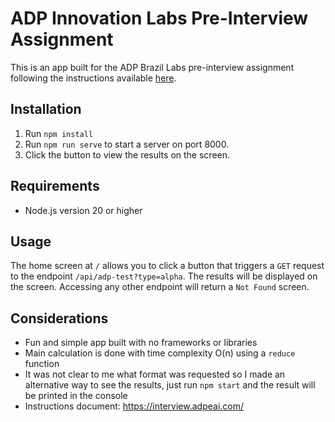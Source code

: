 # ADP Innovation Labs Pre-Interview Assignment

This is an app built for the ADP Brazil Labs pre-interview assignment following the instructions available [here](https://interview.adpeai.com/). 

## Installation

  1. Run `npm install`
  2. Run `npm run serve` to start a server on port 8000.
  3. Click the button to view the results on the screen.

## Requirements

- Node.js version 20 or higher

## Usage

The home screen at `/` allows you to click a button that triggers a `GET` request to the endpoint `/api/adp-test?type=alpha`. The results will be displayed on the screen. Accessing any other endpoint will return a `Not Found` screen.

## Considerations

- Fun and simple app built with no frameworks or libraries
- Main calculation is done with time complexity O(n) using a `reduce` function
- It was not clear to me what format was requested so I made an alternative way to see the results, just run `npm start` and the result will be printed in the console 
- Instructions document: https://interview.adpeai.com/